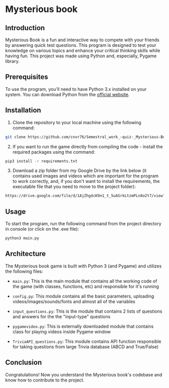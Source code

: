 # Mysterious book

## Introduction

Mysterious Book is a fun and interactive way to compete with your friends by answering quick test questions. This program is designed to test your knowledge on various topics and enhance your critical thinking skills while having fun. This project was made using Python and, especially, Pygame library.

## Prerequisites

To use the program, you'll need to have Python 3.x installed on your system. You can download Python from the [official website](https://www.python.org/downloads/).

## Installation

1. Clone the repository to your local machine using the following command:

```bash
git clone https://github.com/cnvr76/Semestral_work_-quiz-_Mysterious-Book.git
```

2. If you want to run the game directly from compiling the code - install the required packages using the command:

```bash
pip3 install -r requirements.txt
```

3. Download a zip folder from my Google Drive by the link below (it contains used images and videos which are important for the program to work correctly, and, if you don't want to install the requirements, the executable file that you need to move to the project folder):

```bash
https://drive.google.com/file/d/1AjZhg4cK9n1_t_5uASrkLtzmPLn8o2t7/view?usp=share_link
```

## Usage

To start the program, run the following command from the project directory in console (or click on the .exe file):

```bash
python3 main.py
```

## Architecture
The Mysterious book game is built with Python 3 (and Pygame) and utilizes the following files:

+ `main.py`: This is the main module that contains all the working code of the game (with classes, functions, etc) and responsible for it's running

+ `config.py`: This module contains all the basic parameters, uploading videos/images/sounds/fonts and almost all of the variables

+ `input_questions.py`: This is the module that contains 2 lists of questions and answers for the the "input-type" questions

+ `pygamevideo.py`: This is externally downloaded module that contains class for playing videos inside Pygame window

+ `TriviaAPI_questions.py`: This module contains API function responsible for taking questions from large Trivia database (ABCD and True/False)

## Conclusion
Congratulations! Now you understand the Mysterious book's codebase and know how to contribute to the project.
